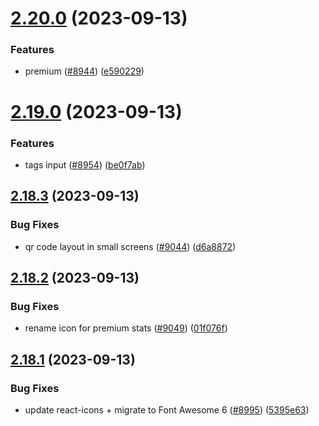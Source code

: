 # [2.20.0](https://github.com/EddieHubCommunity/BioDrop/compare/v2.19.0...v2.20.0) (2023-09-13)


### Features

* premium ([#8944](https://github.com/EddieHubCommunity/BioDrop/issues/8944)) ([e590229](https://github.com/EddieHubCommunity/BioDrop/commit/e590229bae347ec971eb624fa243713f9c3fe1fc))



# [2.19.0](https://github.com/EddieHubCommunity/BioDrop/compare/v2.18.3...v2.19.0) (2023-09-13)


### Features

* tags input ([#8954](https://github.com/EddieHubCommunity/BioDrop/issues/8954)) ([be0f7ab](https://github.com/EddieHubCommunity/BioDrop/commit/be0f7ab58ec1bb15a213b7e6c87fc72ecfe1a66d))



## [2.18.3](https://github.com/EddieHubCommunity/BioDrop/compare/v2.18.2...v2.18.3) (2023-09-13)


### Bug Fixes

* qr code layout in small screens ([#9044](https://github.com/EddieHubCommunity/BioDrop/issues/9044)) ([d6a8872](https://github.com/EddieHubCommunity/BioDrop/commit/d6a8872ade43c19a0887e06cdaaccbdce96a5d75))



## [2.18.2](https://github.com/EddieHubCommunity/BioDrop/compare/v2.18.1...v2.18.2) (2023-09-13)


### Bug Fixes

* rename icon for premium stats ([#9049](https://github.com/EddieHubCommunity/BioDrop/issues/9049)) ([01f076f](https://github.com/EddieHubCommunity/BioDrop/commit/01f076feed320a741abd8c5f2400812eeadff685))



## [2.18.1](https://github.com/EddieHubCommunity/BioDrop/compare/v2.18.0...v2.18.1) (2023-09-13)


### Bug Fixes

* update react-icons + migrate to Font Awesome 6 ([#8995](https://github.com/EddieHubCommunity/BioDrop/issues/8995)) ([5395e63](https://github.com/EddieHubCommunity/BioDrop/commit/5395e63eb03d1baba42df7d897e51e3a013f7165))



